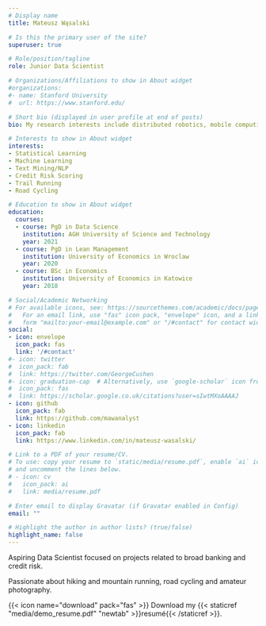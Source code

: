 ```yaml
---
# Display name
title: Mateusz Wąsalski

# Is this the primary user of the site?
superuser: true

# Role/position/tagline
role: Junior Data Scientist

# Organizations/Affiliations to show in About widget
#organizations:
#- name: Stanford University
#  url: https://www.stanford.edu/

# Short bio (displayed in user profile at end of posts)
bio: My research interests include distributed robotics, mobile computing and programmable matter.

# Interests to show in About widget
interests:
- Statistical Learning
- Machine Learning
- Text Mining/NLP
- Credit Risk Scoring
- Trail Running
- Road Cycling 

# Education to show in About widget
education:
  courses:
  - course: PgD in Data Science
    institution: AGH University of Science and Technology
    year: 2021
  - course: PgD in Lean Management
    institution: University of Economics in Wroclaw
    year: 2020
  - course: BSc in Economics
    institution: University of Economics in Katowice
    year: 2018

# Social/Academic Networking
# For available icons, see: https://sourcethemes.com/academic/docs/page-builder/#icons
#   For an email link, use "fas" icon pack, "envelope" icon, and a link in the
#   form "mailto:your-email@example.com" or "/#contact" for contact widget.
social:
- icon: envelope
  icon_pack: fas
  link: '/#contact'
#- icon: twitter
#  icon_pack: fab
#  link: https://twitter.com/GeorgeCushen
#- icon: graduation-cap  # Alternatively, use `google-scholar` icon from `ai` icon pack
#  icon_pack: fas
#  link: https://scholar.google.co.uk/citations?user=sIwtMXoAAAAJ
- icon: github
  icon_pack: fab
  link: https://github.com/mawanalyst
- icon: linkedin
  icon_pack: fab
  link: https://www.linkedin.com/in/mateusz-wasalski/

# Link to a PDF of your resume/CV.
# To use: copy your resume to `static/media/resume.pdf`, enable `ai` icons in `params.toml`, 
# and uncomment the lines below.
# - icon: cv
#   icon_pack: ai
#   link: media/resume.pdf

# Enter email to display Gravatar (if Gravatar enabled in Config)
email: ""

# Highlight the author in author lists? (true/false)
highlight_name: false
---
```


Aspiring Data Scientist focused on projects related to broad banking and credit risk. 

Passionate about hiking and mountain running, road cycling and amateur photography.

{{< icon name="download" pack="fas" >}} Download my {{< staticref "media/demo_resume.pdf" "newtab" >}}resumé{{< /staticref >}}.
